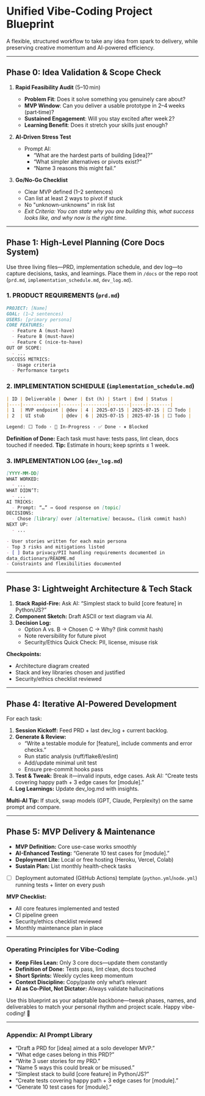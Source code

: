 # Unified Vibe‑Coding Project Blueprint

A flexible, structured workflow to take any idea from spark to delivery,
while preserving creative momentum and AI-powered efficiency.

---

## Phase 0: Idea Validation & Scope Check

1. **Rapid Feasibility Audit** (5–10 min)
   - **Problem Fit**: Does it solve something you genuinely care about?
   - **MVP Window**: Can you deliver a usable prototype in 2–4 weeks (part‑time)?
   - **Sustained Engagement**: Will you stay excited after week 2?
   - **Learning Benefit**: Does it stretch your skills just enough?

2. **AI‑Driven Stress Test**
   - Prompt AI:
     - “What are the hardest parts of building [idea]?”
     - “What simpler alternatives or pivots exist?”
     - “Name 3 reasons this might fail.”

3. **Go/No‑Go Checklist**
   - Clear MVP defined (1–2 sentences)
   - Can list at least 2 ways to pivot if stuck
   - No "unknown-unknowns" in risk list
   - *Exit Criteria: You can state why you are building this, what success looks like,
     and why now is the right time.*

---

## Phase 1: High‑Level Planning (Core Docs System)

Use three living files—PRD, implementation schedule, and dev log—to capture decisions, tasks, and learnings.
Place them in `/docs` or the repo root (`prd.md`, `implementation_schedule.md`, `dev_log.md`).

### 1. PRODUCT REQUIREMENTS (`prd.md`)

```markdown
PROJECT: [Name]
GOAL: (1–2 sentences)
USERS: [primary persona]
CORE FEATURES:
  - Feature A (must-have)
  - Feature B (must-have)
  - Feature C (nice-to-have)
OUT OF SCOPE:
  - ...
SUCCESS METRICS:
  - Usage criteria
  - Performance targets
```

### 2. IMPLEMENTATION SCHEDULE (`implementation_schedule.md`)

```markdown
| ID | Deliverable | Owner | Est (h) | Start | End | Status |
|----|-------------|-------|---------|-------|-----|--------|
| 1  | MVP endpoint | @dev | 4 | 2025-07-15 | 2025-07-15 | ⬜ Todo |
| 2  | UI stub      | @dev | 6 | 2025-07-15 | 2025-07-16 | ⬜ Todo |

Legend: ⬜ Todo · 🔄 In-Progress · ✅ Done · ⏸ Blocked
```

**Definition of Done:** Each task must have: tests pass, lint clean, docs touched if needed.
**Tip:** Estimate in hours; keep sprints ≤ 1 week.

### 3. IMPLEMENTATION LOG (`dev_log.md`)

```markdown
[YYYY-MM-DD]
WHAT WORKED:
  - ...
WHAT DIDN’T:
  - ...
AI TRICKS:
  - Prompt: “…” → Good response on [topic]
DECISIONS:
  - Chose [library] over [alternative] because… (link commit hash)
NEXT UP:
  - ...

- User stories written for each main persona
- Top 3 risks and mitigations listed
- [ ] Data privacy/PII handling requirements documented in 
data_dictionary/README.md
- Constraints and flexibilities documented
```

---

## Phase 3: Lightweight Architecture & Tech Stack

1. **Stack Rapid-Fire:** Ask AI: “Simplest stack to build [core feature] in Python/JS?”
2. **Component Sketch:** Draft ASCII or text diagram via AI.
3. **Decision Log:**
   - Option A vs. B → Chosen C → Why? (link commit hash)
   - Note reversibility for future pivot
   - Security/Ethics Quick Check: PII, license, misuse risk

**Checkpoints:**

- Architecture diagram created
- Stack and key libraries chosen and justified
- Security/ethics checklist reviewed

---

## Phase 4: Iterative AI-Powered Development

For each task:

1. **Session Kickoff:** Feed PRD + last dev_log + current backlog.
2. **Generate & Review:**
   - “Write a testable module for [feature], include comments and error checks.”
   - Run static analysis (ruff/flake8/eslint)
   - Add/update minimal unit test
   - Ensure pre-commit hooks pass
3. **Test & Tweak:** Break it—invalid inputs, edge cases. Ask AI:
   “Create tests covering happy path + 3 edge cases for [module].”
4. **Log Learnings:** Update dev_log.md with insights.

**Multi-AI Tip:** If stuck, swap models (GPT, Claude, Perplexity) on the same prompt and compare.

---

## Phase 5: MVP Delivery & Maintenance

- **MVP Definition:** Core use-case works smoothly
- **AI-Enhanced Testing:** “Generate 10 test cases for [module].”
- **Deployment Lite:** Local or free hosting (Heroku, Vercel, Colab)
- **Sustain Plan:** List monthly health-check tasks
- [ ] Deployment automated (GitHub Actions) template (`python.yml`/`node.yml`)
      running tests + linter on every push

**MVP Checklist:**

- All core features implemented and tested
- CI pipeline green
- Security/ethics checklist reviewed
- Monthly maintenance plan in place

---

### Operating Principles for Vibe-Coding

- **Keep Files Lean:** Only 3 core docs—update them constantly
- **Definition of Done:** Tests pass, lint clean, docs touched
- **Short Sprints:** Weekly cycles keep momentum
- **Context Discipline:** Copy/paste only what’s relevant
- **AI as Co-Pilot, Not Dictator:** Always validate hallucinations

Use this blueprint as your adaptable backbone—tweak phases, names, and deliverables to match your personal
rhythm and project scale. Happy vibe-coding! 🚀

---

### Appendix: AI Prompt Library

- “Draft a PRD for [idea] aimed at a solo developer MVP.”
- “What edge cases belong in this PRD?”
- “Write 3 user stories for my PRD.”
- “Name 5 ways this could break or be misused.”
- “Simplest stack to build [core feature] in Python/JS?”
- “Create tests covering happy path + 3 edge cases for [module].”
- “Generate 10 test cases for [module].”
